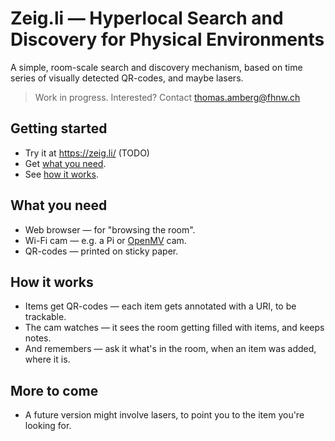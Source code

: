 # Zeig.li — Hyperlocal Search and Discovery for Physical Environments
A simple, room-scale search and discovery mechanism, based on time series of visually detected QR-codes, and maybe lasers.

> Work in progress. Interested? Contact thomas.amberg@fhnw.ch
## Getting started
* Try it at https://zeig.li/ (TODO)
* Get <a href="#what-you-need">what you need</a>.
* See <a href="#how-it-works">how it works</a>.
## What you need
* Web browser — for "browsing the room".
* Wi-Fi cam — e.g. a Pi or [OpenMV](https://openmv.io/) cam.
* QR-codes — printed on sticky paper.
## How it works
* Items get QR-codes — each item gets annotated with a URI, to be trackable.
* The cam watches — it sees the room getting filled with items, and keeps notes.
* And remembers — ask it what's in the room, when an item was added, where it is.
## More to come
* A future version might involve lasers, to point you to the item you're looking for.
